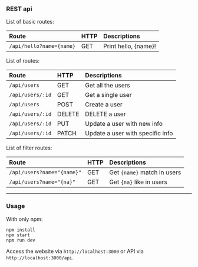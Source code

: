 ### REST api
List of basic routes:

| Route | HTTP     | Descriptions|
| :------------- | :------------- |:------------- |
|`/api/hello?name={name}`       | GET       | Print hello, {name}! |

List of routes:

| Route           | HTTP    | Descriptions                    |
| :-------------  | :------ | :------------------------------ |
| `/api/users`    | GET     | Get all the users               |
| `/api/users/:id`| GET     | Get a single user               |
|  `/api/users`   | POST    | Create a user                   |
| `/api/users/:id`| DELETE  | DELETE a user                   |
| `/api/users/:id`| PUT     | Update a user with new info     |
| `/api/users/:id`| PATCH   | Update a user with specific info|

List of filter routes:

| Route | HTTP     | Descriptions |
| :------------- | :------------- |:------------- |
| `/api/users?name="{name}"`| GET | Get `{name}` match in users |
| `/api/users?name="{na}"`| GET | Get `{na}` like in users |
---
### Usage
With only npm:
```
npm install
npm start
npm run dev

```
Access the website via `http://localhost:3000` or API via `http://localhost:3000/api`.
